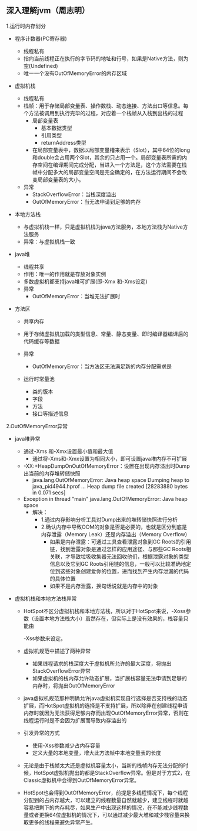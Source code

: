 ## 深入理解jvm（周志明）

1.运行时内存划分

- 程序计数器(PC寄存器)
  - 线程私有
  - 指向当前线程正在执行的字节码的地址和行号，如果是Native方法，则为空(Undefined)
  - 唯一一个没有OutOfMemoryError的内存区域

- 虚拟机栈
  - 线程私有
  - 栈帧：用于存储局部变量表、操作数栈、动态连接、方法出口等信息。每个方法被调用到执行完毕的过程，对应着一个栈帧从入栈到出栈的过程
    - 局部变量表
      - 基本数据类型
      - 引用类型
      - returnAddress类型
    - 在局部变量表中，数据以局部变量槽来表示（Slot），其中64位的long和double会占用两个Slot，其余的只占用一个。局部变量表所需的内存空间在编译期间完成分配，当进入一个方法是，这个方法需要在栈帧中分配多大的局部变量空间是完全确定的，在方法运行期间不会改变局部变量表的大小。
  - 异常
    - StackOverflowError：当栈深度溢出
    - OutOfMemoryError：当无法申请到足够的内存

- 本地方法栈
  - 与虚拟机栈一样，只是虚拟机栈为java方法服务，本地方法栈为Native方法服务
  - 异常：与虚拟机栈一致

- java堆

  - 线程共享
  - 作用：唯一的作用就是存放对象实例
  - 多数虚拟机都支持java堆可扩展(即-Xmx 和-Xms设定)
  - 异常
    - OutOfMemoryError：当堆无法扩展时

- 方法区

  - 共享内存
  - 用于存储虚拟机加载的类型信息、常量、静态变量、即时编译器编译后的代码缓存等数据
  - 异常
    - OutOfMemoryError：当方法区无法满足新的内存分配需求是

  - 运行时常量池
    - 类的版本
    - 字段
    - 方法
    - 接口等描述信息

2.OutOfMemoryError异常

- java堆异常
  - 通过-Xms 和-Xmx设置最小值和最大值
    - 通过将-Xms和-Xmx设置为相同大小，即可设置java堆内存不可扩展
  - -XX:+HeapDumpOnOutOfMemoryError：设置在出现内存溢出时Dump出当前的内存堆转储快照
    - java.lang.OutOfMemoryError: Java heap space
      Dumping heap to java_pid4944.hprof ...
      Heap dump file created [28283880 bytes in 0.071 secs]
  - Exception in thread "main" java.lang.OutOfMemoryError: Java heap space
    - 解决：
      - 1.通过内存影响分析工具对Dump出来的堆转储快照进行分析
      - 2.确认内存中导致OOM的对象是否是必要的，也就是区分到底是内存泄露（Memory Leak）还是内存溢出（Memory Overflow）
        - 如果是内存泄露：可通过工具查看泄露对象到GC Roots的引用链，找到泄露对象是通过怎样的应用途径、与那些GC Roots相关联，才导致垃圾收集器无法回收他们，根据泄露对象的类型信息以及它到GC Roots引用链的信息，一般可以比较准确地定位到这些对象创建爱你的位置，进而找到产生内存泄漏的代码的具体位置
        - 如果不是内存泄露，换句话说就是内存中的对象

- 虚拟机栈和本地方法栈异常

  - HotSpot不区分虚拟机栈和本地方法栈，所以对于HotSpot来说，-Xoss参数（设置本地方法栈大小）虽然存在，但实际上是没有效果的，栈容量只能由

    -Xss参数来设定。

  - 虚拟机规范中描述了两种异常

    - 如果线程请求的栈深度大于虚拟机所允许的最大深度，将抛出StackOverflowError异常
    - 如果虚拟机的栈内存允许动态扩展，当扩展栈容量无法申请到足够的内存时，将抛出OutOfMemoryError

  - java虚拟机规范那种明确允许java虚拟机实现自行选择是否支持栈的动态扩展，而HotSpot虚拟机的选择是不支持扩展，所以除非在创建线程申请内存时就因为无法获得足够内存而出现OutOfMemoryError异常，否则在线程运行时是不会因为扩展而导致内存溢出的

  - 引发异常的方式

    - 使用-Xss参数减少占内存容量
    - 定义大量的本地变量，增大此方法帧中本地变量表的长度

  - 无论是由于栈帧太大还是虚拟机容量太小，当新的栈帧内存无法分配的时候，HotSpot虚拟机抛出的都是StackOverflow异常。但是对于方式2，在Classic虚拟机中会得到OutOfMemoryError异常。

  - HotSpot也会得到OutOfMemoryError，前提是多线程情况下，每个线程分配到的占内存越大，可以建立的线程数量自然就越少，建立线程时就越容易把剩下的内存耗尽，如果生产中出现这样的情况，在不能减少线程数量或者更换64位虚拟机的情况下，可以通过减少最大堆和减少栈容量来换取更多的线程来避免异常产生。


























































